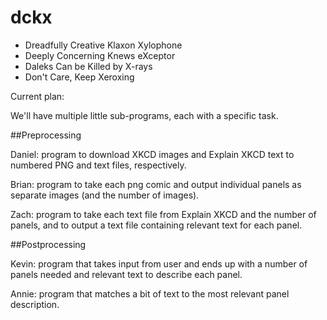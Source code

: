 # dckx

* Dreadfully Creative Klaxon Xylophone
* Deeply Concerning Knews eXceptor
* Daleks Can be Killed by X-rays
* Don't Care, Keep Xeroxing

Current plan:

We'll have multiple little sub-programs, each with a specific task.

##Preprocessing

Daniel: program to download XKCD images and Explain XKCD text to numbered
PNG and text files, respectively.

Brian: program to take each png comic and output individual panels as
separate images (and the number of images).

Zach: program to take each text file from Explain XKCD and the number of
panels, and to output a text file containing relevant text for each panel.

##Postprocessing

Kevin: program that takes input from user and ends up with a number of panels
needed and relevant text to describe each panel.

Annie: program that matches a bit of text to the most relevant panel
description.

